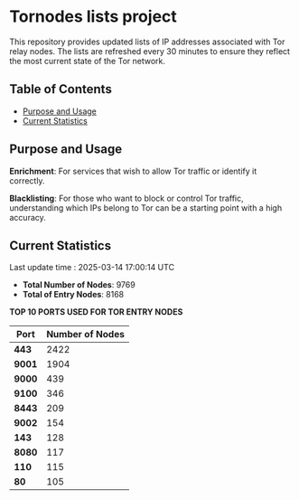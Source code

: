 # Tornodes lists project

This repository provides updated lists of IP addresses associated with Tor relay nodes. The lists are refreshed every 30 minutes to ensure they reflect the most current state of the Tor network.

## Table of Contents

- [Purpose and Usage](#purpose-and-usage)
- [Current Statistics](#current-statistics)


## Purpose and Usage

**Enrichment**: For services that wish to allow Tor traffic or identify it correctly.

**Blacklisting**: For those who want to block or control Tor traffic, understanding which IPs belong to Tor can be a starting point with a high accuracy.

## Current Statistics

Last update time : 2025-03-14 17:00:14 UTC

- **Total Number of Nodes**: 9769
- **Total of Entry Nodes**: 8168

**TOP 10 PORTS USED FOR TOR ENTRY NODES**

| **Port** | **Number of Nodes** |
|------|-----------------|
| **443**   | 2422  |
| **9001**   | 1904  |
| **9000**   | 439  |
| **9100**   | 346  |
| **8443**   | 209  |
| **9002**   | 154  |
| **143**   | 128  |
| **8080**   | 117  |
| **110**   | 115  |
| **80**   | 105  |

